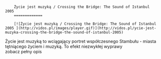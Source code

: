 
        Życie jest muzyką / Crossing the Bridge: The Sound of Istanbul 2005 
        =============
        
        [![Życie jest muzyką / Crossing the Bridge: The Sound of Istanbul 2005 ](http://vidos.pl/images/player.gif)](http://vidos.pl/ycie-jest-muzyka-crossing-the-bridge-the-sound-of-istanbul-2005)
        
        
 Życie jest muzyką to wciągający portret współczesnego Stambułu - miasta tętniącego życiem i muzyką. To efekt niezwykłej wyprawy zobacz pełny opis
    